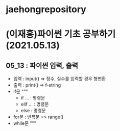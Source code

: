 # jaehongrepository
# (이재홍)파이썬 기초 공부하기 (2021.05.13)
## 05_13 : 파이썬 입력, 출력
+ 입력 : input() => 정수, 실수를 입력할 경우 형변환
+ 출력 : print() => f-string
+ if문
"""
  + if ... : 명령문
  + elif ... : 명령문
  + else : 명령문
+ for문 : 반복문 => range()
+ while문
"""
